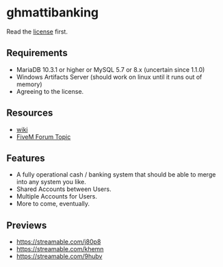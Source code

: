 # ghmattibanking

Read the [license](https://github.com/GHMatti/ghmattibanking/blob/master/license.md) first.

## Requirements
* MariaDB 10.3.1 or higher or MySQL 5.7 or 8.x (uncertain since 1.1.0)
* Windows Artifacts Server (should work on linux until it runs out of memory)
* Agreeing to the license.

## Resources
* [wiki](https://github.com/GHMatti/ghmattibanking/wiki)
* [FiveM Forum Topic]()

## Features
* A fully operational cash / banking system that should be able to merge into any system you like.
* Shared Accounts between Users.
* Multiple Accounts for Users.
* More to come, eventually.

## Previews

* https://streamable.com/j80p8
* https://streamable.com/khemn
* https://streamable.com/9hubv
